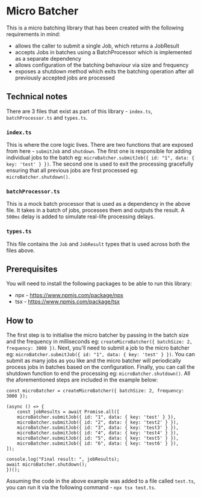 # Micro Batcher

This is a micro batching library that has been created with the following requirements in mind:

- allows the caller to submit a single Job, which returns a JobResult 
- accepts Jobs in batches using a BatchProcessor which is implemented as a separate dependency
- allows configuration of the batching behaviour via size and frequency 
- exposes a shutdown method which exits the batching operation after all previously accepted jobs are processed

## Technical notes

There are 3 files that exist as part of this library - `index.ts`, `batchProcessor.ts` and `types.ts`. 

### `index.ts`

This is where the core logic lives. There are two functions that are exposed from here - `submitJob` and `shutdown`. The first one is responsible for adding individual jobs to the batch eg: `microBatcher.submitJob({ id: "1", data: { key: 'test' } })`. The second one is used to exit the processing gracefully ensuring that all previous jobs are first processed eg: `microBatcher.shutdown()`.

### `batchProcessor.ts`

This is a mock batch processor that is used as a dependency in the above file. It takes in a batch of jobs, processes them and outputs the result. A `500ms` delay is added to simulate real-life processing delays.

### `types.ts`

This file contains the `Job` and `JobResult` types that is used across both the files above.

## Prerequisites

You will need to install the following packages to be able to run this library:
- npx - https://www.npmjs.com/package/npx
- tsx - https://www.npmjs.com/package/tsx

## How to

The first step is to initialise the micro batcher by passing in the batch size and the frequency in milliseconds eg: `createMicroBatcher({ batchSize: 2, frequency: 3000 })`. Next, you'll need to submit a job to the micro batcher eg: `microBatcher.submitJob({ id: "1", data: { key: 'test' } })`. You can submit as many jobs as you like and the micro batcher will periodically process jobs in batches based on the configuration. Finally, you can call the shutdown function to end the processing eg: `microBatcher.shutdown()`. All the aforementioned steps are included in the example below:

```
const microBatcher = createMicroBatcher({ batchSize: 2, frequency: 3000 });

(async () => {
	const jobResults = await Promise.all([
	microBatcher.submitJob({ id: "1", data: { key: 'test' } }),
	microBatcher.submitJob({ id: "2", data: { key: 'test2' } }),
	microBatcher.submitJob({ id: "3", data: { key: 'test3' } }),
	microBatcher.submitJob({ id: "4", data: { key: 'test4' } }),
	microBatcher.submitJob({ id: "5", data: { key: 'test5' } }),
	microBatcher.submitJob({ id: "6", data: { key: 'test6' } }),
]);

console.log("Final result: ", jobResults); 
await microBatcher.shutdown(); 
})();
```

Assuming the code in the above example was added to a file called `test.ts`, you can run it via the following command - `npx tsx test.ts`. 